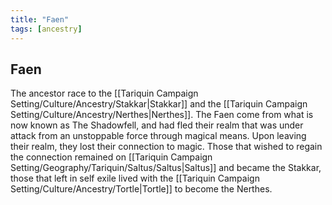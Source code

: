 ```yaml
---
title: "Faen"
tags: [ancestry]
---
```

## Faen
The ancestor race to the [[Tariquin Campaign Setting/Culture/Ancestry/Stakkar|Stakkar]] and the [[Tariquin Campaign Setting/Culture/Ancestry/Nerthes|Nerthes]]. The Faen come from what is now known as The Shadowfell, and had fled their realm that was under attack from an unstoppable force through magical means. Upon leaving their realm, they lost their connection to magic. Those that wished to regain the connection remained on [[Tariquin Campaign Setting/Geography/Tariquin/Saltus/Saltus|Saltus]] and became the Stakkar, those that left in self exile lived with the [[Tariquin Campaign Setting/Culture/Ancestry/Tortle|Tortle]] to become the Nerthes.